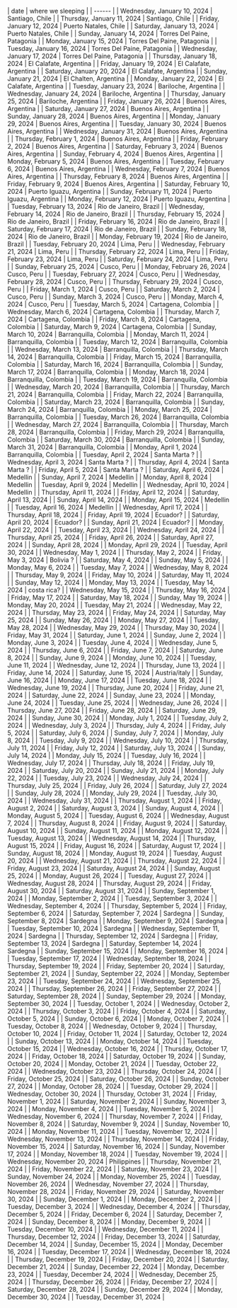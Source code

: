 | date | where we sleeping |
| ------ |
| Wednesday, January 10, 2024 | Santiago, Chile |
| Thursday, January 11, 2024 | Santiago, Chile |
| Friday, January 12, 2024 | Puerto Natales, Chile |
| Saturday, January 13, 2024 | Puerto Natales, Chile |
| Sunday, January 14, 2024 | Torres Del Paine, Patagonia |
| Monday, January 15, 2024 | Torres Del Paine, Patagonia |
| Tuesday, January 16, 2024 | Torres Del Paine, Patagonia |
| Wednesday, January 17, 2024 | Torres Del Paine, Patagonia |
| Thursday, January 18, 2024 | El Calafate, Argentina |
| Friday, January 19, 2024 | El Calafate, Argentina |
| Saturday, January 20, 2024 | El Calafate, Argentina |
| Sunday, January 21, 2024 | El Chalten, Argentina |
| Monday, January 22, 2024 | El Calafate, Argentina |
| Tuesday, January 23, 2024 | Bariloche, Argentina |
| Wednesday, January 24, 2024 | Bariloche, Argentina |
| Thursday, January 25, 2024 | Bariloche, Argentina |
| Friday, January 26, 2024 | Buenos Aires, Argentina |
| Saturday, January 27, 2024 | Buenos Aires, Argentina |
| Sunday, January 28, 2024 | Buenos Aires, Argentina |
| Monday, January 29, 2024 | Buenos Aires, Argentina |
| Tuesday, January 30, 2024 | Buenos Aires, Argentina |
| Wednesday, January 31, 2024 | Buenos Aires, Argentina |
| Thursday, February 1, 2024 | Buenos Aires, Argentina |
| Friday, February 2, 2024 | Buenos Aires, Argentina |
| Saturday, February 3, 2024 | Buenos Aires, Argentina |
| Sunday, February 4, 2024 | Buenos Aires, Argentina |
| Monday, February 5, 2024 | Buenos Aires, Argentina |
| Tuesday, February 6, 2024 | Buenos Aires, Argentina |
| Wednesday, February 7, 2024 | Buenos Aires, Argentina |
| Thursday, February 8, 2024 | Buenos Aires, Argentina |
| Friday, February 9, 2024 | Buenos Aires, Argentina |
| Saturday, February 10, 2024 | Puerto Iguazu, Argentina |
| Sunday, February 11, 2024 | Puerto Iguazu, Argentina |
| Monday, February 12, 2024 | Puerto Iguazu, Argentina |
| Tuesday, February 13, 2024 | Rio de Janeiro, Brazil |
| Wednesday, February 14, 2024 | Rio de Janeiro, Brazil |
| Thursday, February 15, 2024 | Rio de Janeiro, Brazil |
| Friday, February 16, 2024 | Rio de Janeiro, Brazil |
| Saturday, February 17, 2024 | Rio de Janeiro, Brazil |
| Sunday, February 18, 2024 | Rio de Janeiro, Brazil |
| Monday, February 19, 2024 | Rio de Janeiro, Brazil |
| Tuesday, February 20, 2024 | Lima, Peru |
| Wednesday, February 21, 2024 | Lima, Peru |
| Thursday, February 22, 2024 | Lima, Peru |
| Friday, February 23, 2024 | Lima, Peru |
| Saturday, February 24, 2024 | Lima, Peru |
| Sunday, February 25, 2024 | Cusco, Peru |
| Monday, February 26, 2024 | Cusco, Peru |
| Tuesday, February 27, 2024 | Cusco, Peru |
| Wednesday, February 28, 2024 | Cusco, Peru |
| Thursday, February 29, 2024 | Cusco, Peru |
| Friday, March 1, 2024 | Cusco, Peru |
| Saturday, March 2, 2024 | Cusco, Peru |
| Sunday, March 3, 2024 | Cusco, Peru |
| Monday, March 4, 2024 | Cusco, Peru |
| Tuesday, March 5, 2024 | Cartagena, Colombia |
| Wednesday, March 6, 2024 | Cartagena, Colombia |
| Thursday, March 7, 2024 | Cartagena, Colombia |
| Friday, March 8, 2024 | Cartagena, Colombia |
| Saturday, March 9, 2024 | Cartagena, Colombia |
| Sunday, March 10, 2024 | Barranquilla, Colombia |
| Monday, March 11, 2024 | Barranquilla, Colombia |
| Tuesday, March 12, 2024 | Barranquilla, Colombia |
| Wednesday, March 13, 2024 | Barranquilla, Colombia |
| Thursday, March 14, 2024 | Barranquilla, Colombia |
| Friday, March 15, 2024 | Barranquilla, Colombia |
| Saturday, March 16, 2024 | Barranquilla, Colombia |
| Sunday, March 17, 2024 | Barranquilla, Colombia |
| Monday, March 18, 2024 | Barranquilla, Colombia |
| Tuesday, March 19, 2024 | Barranquilla, Colombia |
| Wednesday, March 20, 2024 | Barranquilla, Colombia |
| Thursday, March 21, 2024 | Barranquilla, Colombia |
| Friday, March 22, 2024 | Barranquilla, Colombia |
| Saturday, March 23, 2024 | Barranquilla, Colombia |
| Sunday, March 24, 2024 | Barranquilla, Colombia |
| Monday, March 25, 2024 | Barranquilla, Colombia |
| Tuesday, March 26, 2024 | Barranquilla, Colombia |
| Wednesday, March 27, 2024 | Barranquilla, Colombia |
| Thursday, March 28, 2024 | Barranquilla, Colombia |
| Friday, March 29, 2024 | Barranquilla, Colombia |
| Saturday, March 30, 2024 | Barranquilla, Colombia |
| Sunday, March 31, 2024 | Barranquilla, Colombia |
| Monday, April 1, 2024 | Barranquilla, Colombia |
| Tuesday, April 2, 2024 | Santa Marta ? |
| Wednesday, April 3, 2024 | Santa Marta ? |
| Thursday, April 4, 2024 | Santa Marta ? |
| Friday, April 5, 2024 | Santa Marta ? |
| Saturday, April 6, 2024 | Medellin |
| Sunday, April 7, 2024 | Medellin |
| Monday, April 8, 2024 | Medellin |
| Tuesday, April 9, 2024 | Medellin |
| Wednesday, April 10, 2024 | Medellin |
| Thursday, April 11, 2024 |
| Friday, April 12, 2024 |
| Saturday, April 13, 2024 |
| Sunday, April 14, 2024 |
| Monday, April 15, 2024 | Medellin |
| Tuesday, April 16, 2024 | Medellin |
| Wednesday, April 17, 2024 |
| Thursday, April 18, 2024 |
| Friday, April 19, 2024 | Ecuador? |
| Saturday, April 20, 2024 | Ecuador? |
| Sunday, April 21, 2024 | Ecuador? |
| Monday, April 22, 2024 |
| Tuesday, April 23, 2024 |
| Wednesday, April 24, 2024 |
| Thursday, April 25, 2024 |
| Friday, April 26, 2024 |
| Saturday, April 27, 2024 |
| Sunday, April 28, 2024 |
| Monday, April 29, 2024 |
| Tuesday, April 30, 2024 |
| Wednesday, May 1, 2024 |
| Thursday, May 2, 2024 |
| Friday, May 3, 2024 | Bolivia ? |
| Saturday, May 4, 2024 |
| Sunday, May 5, 2024 |
| Monday, May 6, 2024 |
| Tuesday, May 7, 2024 |
| Wednesday, May 8, 2024 |
| Thursday, May 9, 2024 |
| Friday, May 10, 2024 |
| Saturday, May 11, 2024 |
| Sunday, May 12, 2024 |
| Monday, May 13, 2024 |
| Tuesday, May 14, 2024 | costa rica? |
| Wednesday, May 15, 2024 |
| Thursday, May 16, 2024 |
| Friday, May 17, 2024 |
| Saturday, May 18, 2024 |
| Sunday, May 19, 2024 |
| Monday, May 20, 2024 |
| Tuesday, May 21, 2024 |
| Wednesday, May 22, 2024 |
| Thursday, May 23, 2024 |
| Friday, May 24, 2024 |
| Saturday, May 25, 2024 |
| Sunday, May 26, 2024 |
| Monday, May 27, 2024 |
| Tuesday, May 28, 2024 |
| Wednesday, May 29, 2024 |
| Thursday, May 30, 2024 |
| Friday, May 31, 2024 |
| Saturday, June 1, 2024 |
| Sunday, June 2, 2024 |
| Monday, June 3, 2024 |
| Tuesday, June 4, 2024 |
| Wednesday, June 5, 2024 |
| Thursday, June 6, 2024 |
| Friday, June 7, 2024 |
| Saturday, June 8, 2024 |
| Sunday, June 9, 2024 |
| Monday, June 10, 2024 |
| Tuesday, June 11, 2024 |
| Wednesday, June 12, 2024 |
| Thursday, June 13, 2024 |
| Friday, June 14, 2024 |
| Saturday, June 15, 2024 | Austria/italy |
| Sunday, June 16, 2024 |
| Monday, June 17, 2024 |
| Tuesday, June 18, 2024 |
| Wednesday, June 19, 2024 |
| Thursday, June 20, 2024 |
| Friday, June 21, 2024 |
| Saturday, June 22, 2024 |
| Sunday, June 23, 2024 |
| Monday, June 24, 2024 |
| Tuesday, June 25, 2024 |
| Wednesday, June 26, 2024 |
| Thursday, June 27, 2024 |
| Friday, June 28, 2024 |
| Saturday, June 29, 2024 |
| Sunday, June 30, 2024 |
| Monday, July 1, 2024 |
| Tuesday, July 2, 2024 |
| Wednesday, July 3, 2024 |
| Thursday, July 4, 2024 |
| Friday, July 5, 2024 |
| Saturday, July 6, 2024 |
| Sunday, July 7, 2024 |
| Monday, July 8, 2024 |
| Tuesday, July 9, 2024 |
| Wednesday, July 10, 2024 |
| Thursday, July 11, 2024 |
| Friday, July 12, 2024 |
| Saturday, July 13, 2024 |
| Sunday, July 14, 2024 |
| Monday, July 15, 2024 |
| Tuesday, July 16, 2024 |
| Wednesday, July 17, 2024 |
| Thursday, July 18, 2024 |
| Friday, July 19, 2024 |
| Saturday, July 20, 2024 |
| Sunday, July 21, 2024 |
| Monday, July 22, 2024 |
| Tuesday, July 23, 2024 |
| Wednesday, July 24, 2024 |
| Thursday, July 25, 2024 |
| Friday, July 26, 2024 |
| Saturday, July 27, 2024 |
| Sunday, July 28, 2024 |
| Monday, July 29, 2024 |
| Tuesday, July 30, 2024 |
| Wednesday, July 31, 2024 |
| Thursday, August 1, 2024 |
| Friday, August 2, 2024 |
| Saturday, August 3, 2024 |
| Sunday, August 4, 2024 |
| Monday, August 5, 2024 |
| Tuesday, August 6, 2024 |
| Wednesday, August 7, 2024 |
| Thursday, August 8, 2024 |
| Friday, August 9, 2024 |
| Saturday, August 10, 2024 |
| Sunday, August 11, 2024 |
| Monday, August 12, 2024 |
| Tuesday, August 13, 2024 |
| Wednesday, August 14, 2024 |
| Thursday, August 15, 2024 |
| Friday, August 16, 2024 |
| Saturday, August 17, 2024 |
| Sunday, August 18, 2024 |
| Monday, August 19, 2024 |
| Tuesday, August 20, 2024 |
| Wednesday, August 21, 2024 |
| Thursday, August 22, 2024 |
| Friday, August 23, 2024 |
| Saturday, August 24, 2024 |
| Sunday, August 25, 2024 |
| Monday, August 26, 2024 |
| Tuesday, August 27, 2024 |
| Wednesday, August 28, 2024 |
| Thursday, August 29, 2024 |
| Friday, August 30, 2024 |
| Saturday, August 31, 2024 |
| Sunday, September 1, 2024 |
| Monday, September 2, 2024 |
| Tuesday, September 3, 2024 |
| Wednesday, September 4, 2024 |
| Thursday, September 5, 2024 |
| Friday, September 6, 2024 |
| Saturday, September 7, 2024 | Sardegna |
| Sunday, September 8, 2024 | Sardegna |
| Monday, September 9, 2024 | Sardegna |
| Tuesday, September 10, 2024 | Sardegna |
| Wednesday, September 11, 2024 | Sardegna |
| Thursday, September 12, 2024 | Sardegna |
| Friday, September 13, 2024 | Sardegna |
| Saturday, September 14, 2024 | Sardegna |
| Sunday, September 15, 2024 |
| Monday, September 16, 2024 |
| Tuesday, September 17, 2024 |
| Wednesday, September 18, 2024 |
| Thursday, September 19, 2024 |
| Friday, September 20, 2024 |
| Saturday, September 21, 2024 |
| Sunday, September 22, 2024 |
| Monday, September 23, 2024 |
| Tuesday, September 24, 2024 |
| Wednesday, September 25, 2024 |
| Thursday, September 26, 2024 |
| Friday, September 27, 2024 |
| Saturday, September 28, 2024 |
| Sunday, September 29, 2024 |
| Monday, September 30, 2024 |
| Tuesday, October 1, 2024 |
| Wednesday, October 2, 2024 |
| Thursday, October 3, 2024 |
| Friday, October 4, 2024 |
| Saturday, October 5, 2024 |
| Sunday, October 6, 2024 |
| Monday, October 7, 2024 |
| Tuesday, October 8, 2024 |
| Wednesday, October 9, 2024 |
| Thursday, October 10, 2024 |
| Friday, October 11, 2024 |
| Saturday, October 12, 2024 |
| Sunday, October 13, 2024 |
| Monday, October 14, 2024 |
| Tuesday, October 15, 2024 |
| Wednesday, October 16, 2024 |
| Thursday, October 17, 2024 |
| Friday, October 18, 2024 |
| Saturday, October 19, 2024 |
| Sunday, October 20, 2024 |
| Monday, October 21, 2024 |
| Tuesday, October 22, 2024 |
| Wednesday, October 23, 2024 |
| Thursday, October 24, 2024 |
| Friday, October 25, 2024 |
| Saturday, October 26, 2024 |
| Sunday, October 27, 2024 |
| Monday, October 28, 2024 |
| Tuesday, October 29, 2024 |
| Wednesday, October 30, 2024 |
| Thursday, October 31, 2024 |
| Friday, November 1, 2024 |
| Saturday, November 2, 2024 |
| Sunday, November 3, 2024 |
| Monday, November 4, 2024 |
| Tuesday, November 5, 2024 |
| Wednesday, November 6, 2024 |
| Thursday, November 7, 2024 |
| Friday, November 8, 2024 |
| Saturday, November 9, 2024 |
| Sunday, November 10, 2024 |
| Monday, November 11, 2024 |
| Tuesday, November 12, 2024 |
| Wednesday, November 13, 2024 |
| Thursday, November 14, 2024 |
| Friday, November 15, 2024 |
| Saturday, November 16, 2024 |
| Sunday, November 17, 2024 |
| Monday, November 18, 2024 |
| Tuesday, November 19, 2024 |
| Wednesday, November 20, 2024 | Philippines |
| Thursday, November 21, 2024 |
| Friday, November 22, 2024 |
| Saturday, November 23, 2024 |
| Sunday, November 24, 2024 |
| Monday, November 25, 2024 |
| Tuesday, November 26, 2024 |
| Wednesday, November 27, 2024 |
| Thursday, November 28, 2024 |
| Friday, November 29, 2024 |
| Saturday, November 30, 2024 |
| Sunday, December 1, 2024 |
| Monday, December 2, 2024 |
| Tuesday, December 3, 2024 |
| Wednesday, December 4, 2024 |
| Thursday, December 5, 2024 |
| Friday, December 6, 2024 |
| Saturday, December 7, 2024 |
| Sunday, December 8, 2024 |
| Monday, December 9, 2024 |
| Tuesday, December 10, 2024 |
| Wednesday, December 11, 2024 |
| Thursday, December 12, 2024 |
| Friday, December 13, 2024 |
| Saturday, December 14, 2024 |
| Sunday, December 15, 2024 |
| Monday, December 16, 2024 |
| Tuesday, December 17, 2024 |
| Wednesday, December 18, 2024 |
| Thursday, December 19, 2024 |
| Friday, December 20, 2024 |
| Saturday, December 21, 2024 |
| Sunday, December 22, 2024 |
| Monday, December 23, 2024 |
| Tuesday, December 24, 2024 |
| Wednesday, December 25, 2024 |
| Thursday, December 26, 2024 |
| Friday, December 27, 2024 |
| Saturday, December 28, 2024 |
| Sunday, December 29, 2024 |
| Monday, December 30, 2024 |
| Tuesday, December 31, 2024 |